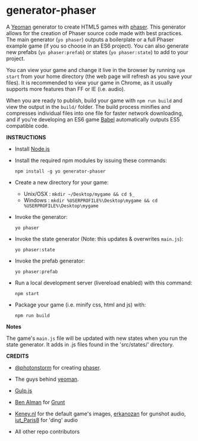 generator-phaser
=================

A [Yeoman](http://yeoman.io/) generator to create HTML5 games with [phaser](http://phaser.io/). This generator allows for the creation of Phaser source code made with best practices. The main generator (`yo phaser`) outputs a boilerplate or a full Phaser example game (if you so choose in an ES6 project). You can also generate new prefabs (`yo phaser:prefab`) or states (`yo phaser:state`) to add to your project.

You can view your game and change it live in the browser by running `npm start` from your home directory (the web page will refresh as you save your files). It is recommended to view your game in Chrome, as it usually supports more features than FF or IE  (i.e. audio).

When you are ready to publish, build your game with `npm run build` and view the output in the `build/` folder. The build process minifies and compresses individual files into one file for faster network downloading, and if you're developing an ES6 game [Babel](https://babeljs.io/) automatically outputs ES5 compatible code.

**INSTRUCTIONS**

+ Install [Node.js](http://www.nodejs.org)

+ Install the required npm modules by issuing these commands:

  `npm install -g yo generator-phaser`

+ Create a new directory for your game:
  + Unix/OSX : `mkdir ~/Desktop/mygame && cd $_`
  + Windows  : `mkdir %USERPROFILE%\Desktop\mygame && cd %USERPROFILE%\Desktop\mygame`

+ Invoke the generator:

  `yo phaser`

+ Invoke the state generator (Note: this updates & overwrites `main.js`):

  `yo phaser:state`

+ Invoke the prefab generator:

  `yo phaser:prefab`

+ Run a local development server (livereload enabled) with this command:

  `npm start`

+ Package your game (i.e. minify css, html and js) with:

  `npm run build`

**Notes**

The game's `main.js` file will be updated with new states when you run the state generator. It adds in .js files found in the 'src/states/' directory.

**CREDITS**

+ [@photonstorm](https://github.com/photonstorm/) for creating
  [phaser](https://github.com/photonstorm/phaser).

+ The guys behind [yeoman](https://github.com/yeoman/yeoman).

+ [Gulp.js](http://www.gulpjs.com)

+ [Ben Alman](http://benalman.com/) for [Grunt](http://gruntjs.com/)

+ [Keney.nl](http://kenney.nl/assets/shooting-gallery) for the default game's images, [erkanozan](https://www.freesound.org/people/erkanozan/sounds/51749/) for gunshot audio,  [iut_Paris8](https://www.freesound.org/people/iut_Paris8/sounds/88243/) for 'ding' audio

+ All other repo contributors
